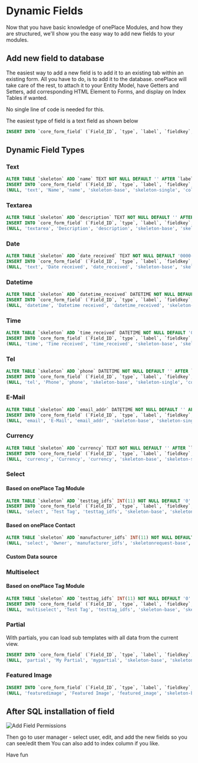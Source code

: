 # Dynamic Fields

Now that you have basic knowledge of onePlace Modules, and how they are structured,
we'll show you the easy way to add new fields to your modules.

## Add new field to database

The easiest way to add a new field is to add it to an existing tab within an existing
form. All you have to do, is to add it to the database. onePlace will take care of the rest,
to attach it to your Entity Model, have Getters and Setters, add corresponding HTML Element to
Forms, and display on Index Tables if wanted. 

No single line of code is needed for this.

The easiest type of field is a text field as shown below

```sql
INSERT INTO `core_form_field` (`Field_ID`, `type`, `label`, `fieldkey`, `tab`, `form`, `class`, `url_view`, `url_ist`, `show_widget_left`) VALUES (NULL, 'text', 'Label', 'label', 'module-base', 'module-single', 'col-md-3', '/module/view/##ID##', '', '0'); 
```

## Dynamic Field Types

### Text
```sql
ALTER TABLE `skeleton` ADD `name` TEXT NOT NULL DEFAULT '' AFTER `label`; 
INSERT INTO `core_form_field` (`Field_ID`, `type`, `label`, `fieldkey`, `tab`, `form`, `class`, `url_view`, `url_ist`, `show_widget_left`, `allow_clear`, `readonly`, `tbl_cached_name`, `tbl_class`, `tbl_permission`) VALUES 
(NULL, 'text', 'Name', 'name', 'skeleton-base', 'skeleton-single', 'col-md-12', '', '', '0', '1', '0', '', '', ''); 
```

### Textarea
```sql
ALTER TABLE `skeleton` ADD `description` TEXT NOT NULL DEFAULT '' AFTER `label`; 
INSERT INTO `core_form_field` (`Field_ID`, `type`, `label`, `fieldkey`, `tab`, `form`, `class`, `url_view`, `url_ist`, `show_widget_left`, `allow_clear`, `readonly`, `tbl_cached_name`, `tbl_class`, `tbl_permission`) VALUES 
(NULL, 'textarea', 'Description', 'description', 'skeleton-base', 'skeleton-single', 'col-md-12', '', '', '0', '1', '0', '', '', ''); 
```

### Date 
```sql
ALTER TABLE `skeleton` ADD `date_received` TEXT NOT NULL DEFAULT '0000-00-00' AFTER `label`; 
INSERT INTO `core_form_field` (`Field_ID`, `type`, `label`, `fieldkey`, `tab`, `form`, `class`, `url_view`, `url_ist`, `show_widget_left`, `allow_clear`, `readonly`, `tbl_cached_name`, `tbl_class`, `tbl_permission`) VALUES 
(NULL, 'text', 'Date received', 'date_received', 'skeleton-base', 'skeleton-single', 'col-md-12', '', '', '0', '1', '0', '', '', ''); 
```

### Datetime
```sql
ALTER TABLE `skeleton` ADD `datetime_received` DATETIME NOT NULL DEFAULT '0000-00-00 00:00:00' AFTER `modified_date`; 
INSERT INTO `core_form_field` (`Field_ID`, `type`, `label`, `fieldkey`, `tab`, `form`, `class`, `url_view`, `url_ist`, `show_widget_left`, `allow_clear`, `readonly`, `tbl_cached_name`, `tbl_class`, `tbl_permission`) VALUES 
(NULL, 'datetime', 'Datetime received', 'datetime_received', 'skeleton-base', 'skeleton-single', 'col-md-3', '', '', '0', '1', '0', '', '', ''); 
```

### Time
```sql
ALTER TABLE `skeleton` ADD `time_received` DATETIME NOT NULL DEFAULT '00:00:00' AFTER `modified_date`; 
INSERT INTO `core_form_field` (`Field_ID`, `type`, `label`, `fieldkey`, `tab`, `form`, `class`, `url_view`, `url_ist`, `show_widget_left`, `allow_clear`, `readonly`, `tbl_cached_name`, `tbl_class`, `tbl_permission`) VALUES 
(NULL, 'time', 'Time received', 'time_received', 'skeleton-base', 'skeleton-single', 'col-md-3', '', '', '0', '1', '0', '', '', ''); 
```

### Tel
```sql
ALTER TABLE `skeleton` ADD `phone` DATETIME NOT NULL DEFAULT '' AFTER `modified_date`; 
INSERT INTO `core_form_field` (`Field_ID`, `type`, `label`, `fieldkey`, `tab`, `form`, `class`, `url_view`, `url_ist`, `show_widget_left`, `allow_clear`, `readonly`, `tbl_cached_name`, `tbl_class`, `tbl_permission`) VALUES 
(NULL, 'tel', 'Phone', 'phone', 'skeleton-base', 'skeleton-single', 'col-md-3', '', '', '0', '1', '0', '', '', ''); 
```

### E-Mail
```sql
ALTER TABLE `skeleton` ADD `email_addr` DATETIME NOT NULL DEFAULT '' AFTER `modified_date`; 
INSERT INTO `core_form_field` (`Field_ID`, `type`, `label`, `fieldkey`, `tab`, `form`, `class`, `url_view`, `url_ist`, `show_widget_left`, `allow_clear`, `readonly`, `tbl_cached_name`, `tbl_class`, `tbl_permission`) VALUES 
(NULL, 'email', 'E-Mail', 'email_addr', 'skeleton-base', 'skeleton-single', 'col-md-3', '', '', '0', '1', '0', '', '', ''); 
```

### Currency
```sql
ALTER TABLE `skeleton` ADD `currency` TEXT NOT NULL DEFAULT '' AFTER `label`; 
INSERT INTO `core_form_field` (`Field_ID`, `type`, `label`, `fieldkey`, `tab`, `form`, `class`, `url_view`, `url_ist`, `show_widget_left`, `allow_clear`, `readonly`, `tbl_cached_name`, `tbl_class`, `tbl_permission`) VALUES 
(NULL, 'currency', 'Currency', 'currency', 'skeleton-base', 'skeleton-single', 'col-md-12', '', '', '0', '1', '0', '', '', ''); 
```

### Select
#### Based on onePlace Tag Module 
```sql
ALTER TABLE `skeleton` ADD `testtag_idfs` INT(11) NOT NULL DEFAULT '0' AFTER `Skeleton_ID`; 
INSERT INTO `core_form_field` (`Field_ID`, `type`, `label`, `fieldkey`, `tab`, `form`, `class`, `url_view`, `url_ist`, `show_widget_left`, `allow_clear`, `readonly`, `tbl_cached_name`, `tbl_class`, `tbl_permission`) VALUES
(NULL, 'select', 'Test Tag', 'testtag_idfs', 'skeleton-base', 'skeleton-single', 'col-md-3', '', '/tag/api/list/skeleton-single_1', 0, 1, 0, 'entitytag-single', 'OnePlace\\Tag\\Model\\EntityTagTable', 'add-OnePlace\\Tag\\Controller\\TagController');
```
#### Based on onePlace Contact
```sql
ALTER TABLE `skeleton` ADD `manufacturer_idfs` INT(11) NOT NULL DEFAULT '0' AFTER `Skeleton_ID`; 
(NULL, 'select', 'Owner', 'manufacturer_idfs', 'skeletonrequest-base', 'skeletonrequest-single', 'col-md-2', '', '/api/contact/list', '0', '1', '0', 'contact-single', 'OnePlace\\Contact\\Model\\ContactTable','add-OnePlace\\Contact\\Controller\\ContactController'),
```
#### Custom Data source

### Multiselect 
#### Based on onePlace Tag Module 
```sql
ALTER TABLE `skeleton` ADD `testtag_idfs` INT(11) NOT NULL DEFAULT '0' AFTER `Skeleton_ID`; 
INSERT INTO `core_form_field` (`Field_ID`, `type`, `label`, `fieldkey`, `tab`, `form`, `class`, `url_view`, `url_ist`, `show_widget_left`, `allow_clear`, `readonly`, `tbl_cached_name`, `tbl_class`, `tbl_permission`) VALUES
(NULL, 'multiselect', 'Test Tag', 'testtag_idfs', 'skeleton-base', 'skeleton-single', 'col-md-3', '', '/tag/api/list/skeleton-single_1', 0, 1, 0, 'entitytag-single', 'OnePlace\\Tag\\Model\\EntityTagTable', 'add-OnePlace\\Tag\\Controller\\TagController');
```
### Partial

With partials, you can load sub templates with all data from the current view.
```sql
INSERT INTO `core_form_field` (`Field_ID`, `type`, `label`, `fieldkey`, `tab`, `form`, `class`, `url_view`, `url_ist`, `show_widget_left`, `allow_clear`, `readonly`, `tbl_cached_name`, `tbl_class`, `tbl_permission`) VALUES 
(NULL, 'partial', 'My Partial', 'mypartial', 'skeleton-base', 'skeleton-single', 'col-md-12', '', '', '0', '1', '0', '', '', ''); 
```


### Featured Image
```sql
INSERT INTO `core_form_field` (`Field_ID`, `type`, `label`, `fieldkey`, `tab`, `form`, `class`, `url_view`, `url_ist`, `show_widget_left`, `allow_clear`, `readonly`, `tbl_cached_name`, `tbl_class`, `tbl_permission`) VALUES 
(NULL, 'featuredimage', 'Featured Image', 'featured_image', 'skeleton-base', 'skeleton-single', 'col-md-3', '', '', '0', '1', '0', '', '', ''); 
```

## After SQL installation of field
![Add Field Permissions](https://docs.1plc.ch/img/addfieldpermission.png)

Then go to user manager - select user, edit, and add the new fields so you can see/edit them
You can also add to index column if you like.

Have fun